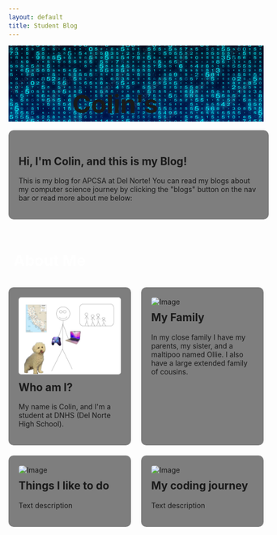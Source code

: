 ```yaml
---
layout: default
title: Student Blog
---
```


<div class="banner">
  <img src="images/bluebinary.jpeg" alt="Banner">
  <h1>Colin's Blog!</h1>
</div>

<br>

<div class="desc-box">
  <h2>Hi, I'm Colin, and this is my Blog!</h2>
  <p>This is my blog for APCSA at Del Norte! You can read my blogs about my computer science journey by clicking the "blogs" button on the nav bar or read more about me below:</p>
</div>

<br>

<h3>About Me</h3>


<div class="grid">
  <div class="box">
    <img src="images/drawing.jpg" alt="Image">
    <h2>Who am I?</h2>
    <p>My name is Colin, and I'm a student at DNHS (Del Norte High School).</p>
  </div>
  <div class="box">
    <img src="your-image-url-here" alt="Image">
    <h2>My Family</h2>
    <p>In my close family I have my parents, my sister, and a maltipoo named Ollie. I also have a large extended family of cousins.</p>
  </div>
  <div class="box">
    <img src="your-image-url-here" alt="Image">
    <h2>Things I like to do</h2>
    <p>Text description</p>
  </div>
  <div class="box">
    <img src="your-image-url-here" alt="Image">
    <h2>My coding journey</h2>
    <p>Text description</p>
  </div>
</div>

<style>
    .banner {
        position: relative;
        width: 100%;
        height: 150px;
        overflow: hidden;
    }
    .banner img {
        width: 100%;
    }
    .banner h1 {
        position: absolute;
        top: 50%;
        left: 50%;
        transform: translate(-50%, -50%);
    }
    h1 {
        font-size: 50px;
    }

    .desc-box {
        background-color: rgba(0, 0, 0, 0.5);
        border-radius: 10px;
        width: 94%;
        padding: 20px;
    }

    .grid {
        display: grid;
        grid-template-columns: repeat(2, 1fr);
        grid-gap: 20px;
    }
    .box {
        background-color: rgba(0, 0, 0, 0.5);
        border-radius: 10px;
        padding: 20px;
    }
    .box img {
        width: 100%;
        border-radius: 5px;
    }
    .box h2 {
        margin-top: 10px;
    }
    .box p {
        margin-top: 10px;
    }
    
    h3 {
        margin-left: 10px;
        font-size: 30px;
        color: white;
        line-height: 1.5;
    }
</style>